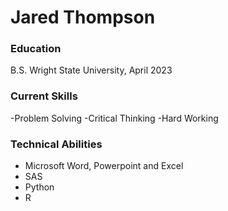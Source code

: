 # Jared Thompson

### Education
B.S. Wright State University, April 2023

### Current Skills
-Problem Solving
-Critical Thinking
-Hard Working

### Technical Abilities
- Microsoft Word, Powerpoint and Excel
- SAS
- Python
- R



